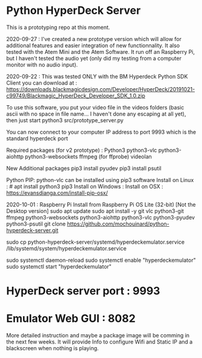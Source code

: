 # Python HyperDeck Server

This is a prototyping repo at this moment.

2020-09-27 : I've created a new prototype version which will allow for additional features and easier integration of new functionnality.  It also tested with the Atem Mini and the Atem Software.  It run off an Raspberry Pi, but I haven't tested the audio yet (only did my testing from a computer monitor with no audio input).

2020-09-22 : This was tested ONLY with the BM Hyperdeck Python SDK Client you can download at : https://downloads.blackmagicdesign.com/Developer/HyperDeck/20191021-c99749/Blackmagic_HyperDeck_Developer_SDK_1.0.zip

To use this software, you put your video file in the videos folders (basic ascii with no space in file name... I haven't done any escaping at all yet), then just start python3 src/prototype_server.py 

You can now connect to your computer IP address to port 9993 which is the standard hyperdeck port

Required packages (for v2 prototype) :
Python3
python3-vlc
python3-aiohttp
python3-websockets
ffmpeg (for ffprobe)
videolan


New Additional packages
pip3 install pyudev
pip3 install psutil


Python PIP:
python-vlc can be installed using pip3 software
Install on Linux : # apt install python3 pip3
Install on Windows : 
Install on OSX : https://evansdianga.com/install-pip-osx/



2020-10-01 : Raspberry Pi Install from Raspberry Pi OS Lite (32-bit) [Not the Desktop version]
sudo apt update
sudo apt install -y git vlc python3-git ffmpeg python3-websockets python3-aiohttp python3-vlc python3-pyudev python3-psutil
git clone https://github.com/mochouinard/python-hyperdeck-server.git

sudo cp python-hyperdeck-server/systemd/hyperdeckemulator.service /lib/systemd/system/hyperdeckemulator.service

sudo systemctl daemon-reload
sudo systemctl enable "hyperdeckemulator"
sudo systemctl start "hyperdeckemulator" 

# HyperDeck server port : 9993
# Emulator Web GUI : 8082

More detailed instruction and maybe a package image will be comming in the next few weeks.  It will provide Info to configure Wifi and Static IP and a blackscreen when nothing is playing.
